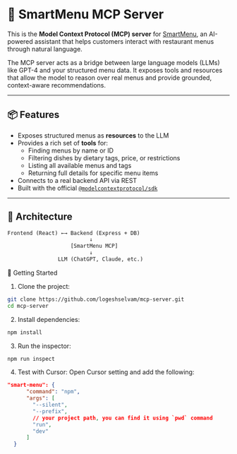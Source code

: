# 🧠 SmartMenu MCP Server

This is the **Model Context Protocol (MCP) server** for [SmartMenu](https://github.com/logeshselvam/render-deploy-fe), an AI-powered assistant that helps customers interact with restaurant menus through natural language.

The MCP server acts as a bridge between large language models (LLMs) like GPT-4 and your structured menu data. It exposes tools and resources that allow the model to reason over real menus and provide grounded, context-aware recommendations.

---

## 📦 Features

- Exposes structured menus as **resources** to the LLM
- Provides a rich set of **tools** for:
  - Finding menus by name or ID
  - Filtering dishes by dietary tags, price, or restrictions
  - Listing all available menus and tags
  - Returning full details for specific menu items
- Connects to a real backend API via REST
- Built with the official [`@modelcontextprotocol/sdk`](https://www.npmjs.com/package/@modelcontextprotocol/sdk)

---

## 🧱 Architecture

```txt
Frontend (React) ←→ Backend (Express + DB)
                          ↓
                    [SmartMenu MCP]
                          ↓
                LLM (ChatGPT, Claude, etc.)
```

🚀 Getting Started

1. Clone the project:

```bash
git clone https://github.com/logeshselvam/mcp-server.git
cd mcp-server
```

2. Install dependencies:

```bash
npm install
```

3. Run the inspector:

```bash
npm run inspect
```

4. Test with Cursor:
   Open Cursor setting and add the following:

```json
"smart-menu": {
      "command": "npm",
      "args": [
        "--silent",
        "--prefix",
        // your project path, you can find it using `pwd` command
        "run",
        "dev"
      ]
  }
```
